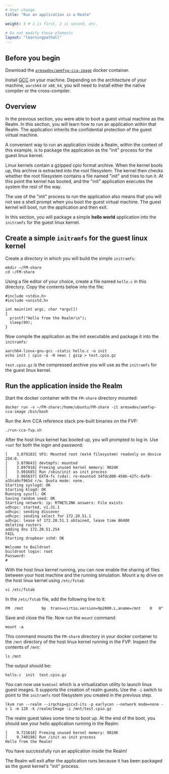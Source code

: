 ```yaml
---
# User change
title: "Run an application in a Realm"

weight: 3 # 1 is first, 2 is second, etc.

# Do not modify these elements
layout: "learningpathall"
---
```


## Before you begin

Download the [`armswdev/aemfvp-cca-image`](https://hub.docker.com/r/armswdev/aemfvp-cca-image) docker container.

Install [GCC](/install-guides/gcc/) on your machine. Depending on the architecture of your machine, `aarch64` or `x86_64`, you will need to install either the native compiler or the cross-compiler.

## Overview
In the previous section, you were able to boot a guest virtual machine as the Realm. In this section, you will learn how to run an application within that Realm. The application inherits the confidential protection of the guest virtual machine.

A convenient way to run an application inside a Realm, within the context of this example, is to package the application as the "init" process for the guest linux kernel. 

Linux kernels contain a gzipped cpio format archive. When the kernel boots up, this archive is extracted into the root filesystem. The kernel then checks whether the root filesystem contains a file named "init" and tries to run it. At this point the kernel has booted, and the "init" application executes the system the rest of the way. 

The use of the "init" process to run the application also means that you will not see a shell prompt when you boot the guest virtual machine. The guest kernel will boot, run the application and then exit.

In this section, you will package a simple **hello world** application into the `initramfs` for the guest linux kernel. 

## Create a simple `initramfs` for the guest linux kernel

Create a directory in which you will build the simple `initramfs`:

```console
mkdir ~/FM-share
cd ~/FM-share
```
Using a file editor of your choice, create a file named `hello.c` in this directory. Copy the contents below into the file:

```console
#include <stdio.h>
#include <unistd.h>

int main(int argc, char *argv[])
{
  printf("Hello from the Realm!\n");
  sleep(99);
}
```

Now compile the application as the init executable and package it into the `initramfs`:

```console
aarch64-linux-gnu-gcc -static hello.c -o init
echo init | cpio -o -H newc | gzip > test.cpio.gz
```
`test.cpio.gz` is the compressed archive you will use as the `initramfs` for the guest linux kernel.

## Run the application inside the Realm 

Start the docker container with the `FM-share` directory mounted:

```console
docker run -v ~/FM-share:/home/ubuntu/FM-share -it armswdev/aemfvp-cca-image /bin/bash
```
Run the Arm CCA reference stack pre-built binaries on the FVP:

```console
./run-cca-fvp.sh
```
After the host linux kernel has booted up, you will prompted to log in. Use `root` for both the login and password:

```output
[    3.879183] VFS: Mounted root (ext4 filesystem) readonly on device 254:0.
[    3.879643] devtmpfs: mounted
[    3.897918] Freeing unused kernel memory: 9024K
[    3.901685] Run /sbin/init as init process
[    3.965637] EXT4-fs (vda): re-mounted 34fdcd00-4506-42fc-8af8-a35ca9cf965d r/w. Quota mode: none.
Starting syslogd: OK
Starting klogd: OK
Running sysctl: OK
Saving random seed: OK
Starting network: ip: RTNETLINK answers: File exists
udhcpc: started, v1.31.1
udhcpc: sending discover
udhcpc: sending select for 172.20.51.1
udhcpc: lease of 172.20.51.1 obtained, lease time 86400
deleting routers
adding dns 172.20.51.254
FAIL
Starting dropbear sshd: OK

Welcome to Buildroot
buildroot login: root
Password:
#
```
With the host linux kernel running, you can now enable the sharing of files between your host machine and the running simulation. Mount a `9p` drive on the host linux kernel using `/etc/fstab`:

```console
vi /etc/fstab
```
In the `/etc/fstab` file, add the following line to it:

```console
FM	/mnt		9p	trans=virtio,version=9p2000.L,aname=/mnt	0 	0"
```
Save and close the file. Now run the `mount` command:

```console
mount -a
```
This command mounts the `FM-share` directory in your docker container to the `/mnt` directory of the host linux kernel running in the FVP. Inspect the contents of `/mnt`:

```console
ls /mnt
```

The output should be:
```output
hello.c  init  test.cpio.gz
```
You can now use `kvmtool` which is a virtualization utility to launch linux guest images. It supports the creation of realm guests. Use the `-i` switch to point to the `initramfs` root filesystem you created in the previous step.

```console
lkvm run --realm --irqchip=gicv3-its -p earlycon --network mode=none -c 1 -m 128 -k /realm/Image -i /mnt/test.cpio.gz
```
The realm guest takes some time to boot up. At the end of the boot, you should see your hello application running in the Realm:

```output
[    9.721618] Freeing unused kernel memory: 9024K
[    9.740198] Run /init as init process
Hello from the Realm!
```
You have successfully run an application inside the Realm!

The Realm will exit after the application runs because it has been packaged as the guest kernel's "init" process.

